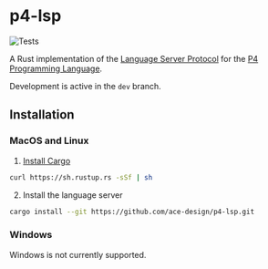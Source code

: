 # p4-lsp

![Tests](https://github.com/ace-design/p4-lsp/actions/workflows/test.yml/badge.svg)

A Rust implementation of the [Language Server Protocol](https://microsoft.github.io/language-server-protocol/) for the [P4 Programming Language](https://p4.org/).

Development is active in the `dev` branch.

## Installation

### MacOS and Linux

1. [Install Cargo](https://doc.rust-lang.org/cargo/getting-started/installation.html)
```bash
curl https://sh.rustup.rs -sSf | sh
```

2. Install the language server
```bash
cargo install --git https://github.com/ace-design/p4-lsp.git
```

### Windows
Windows is not currently supported.
